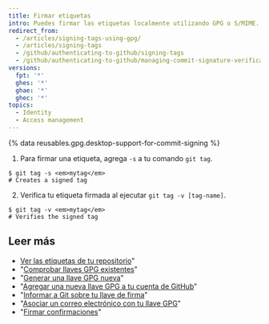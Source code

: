 ```yaml
---
title: Firmar etiquetas
intro: Puedes firmar las etiquetas localmente utilizando GPG o S/MIME.
redirect_from:
  - /articles/signing-tags-using-gpg/
  - /articles/signing-tags
  - /github/authenticating-to-github/signing-tags
  - /github/authenticating-to-github/managing-commit-signature-verification/signing-tags
versions:
  fpt: '*'
  ghes: '*'
  ghae: '*'
  ghec: '*'
topics:
  - Identity
  - Access management
---
```


{% data reusables.gpg.desktop-support-for-commit-signing %}

1. Para firmar una etiqueta, agrega `-s` a tu comando `git tag`.
  ```shell
  $ git tag -s <em>mytag</em>
  # Creates a signed tag
  ```
2. Verifica tu etiqueta firmada al ejecutar `git tag -v [tag-name]`.
  ```shell
  $ git tag -v <em>mytag</em>
  # Verifies the signed tag
  ```

## Leer más

- [Ver las etiquetas de tu repositorio](/articles/viewing-your-repositorys-tags)"
- "[Comprobar llaves GPG existentes](/articles/checking-for-existing-gpg-keys)"
- "[Generar una llave GPG nueva](/articles/generating-a-new-gpg-key)"
- "[Agregar una nueva llave GPG a tu cuenta de GitHub](/articles/adding-a-new-gpg-key-to-your-github-account)"
- "[Informar a Git sobre tu llave de firma](/articles/telling-git-about-your-signing-key)"
- "[Asociar un correo electrónico con tu llave GPG](/articles/associating-an-email-with-your-gpg-key)"
- "[Firmar confirmaciones](/articles/signing-commits)"
